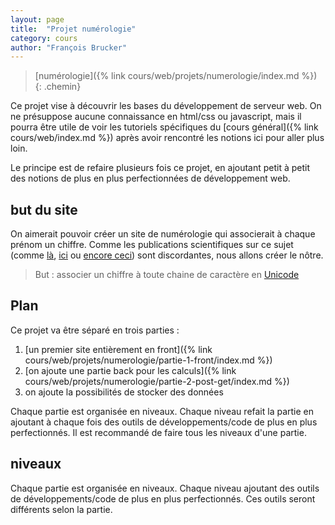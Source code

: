 ```yaml
---
layout: page
title:  "Projet numérologie"
category: cours
author: "François Brucker"
---
```


> [numérologie]({% link cours/web/projets/numerologie/index.md %})
{: .chemin}

Ce projet vise à découvrir les bases du développement de serveur web. On ne présuppose aucune connaissance en html/css ou javascript, mais il pourra être utile de voir les tutoriels spécifiques du [cours général]({% link cours/web/index.md %}) après avoir rencontré les notions ici pour aller plus loin.

Le principe est de refaire plusieurs fois ce projet, en ajoutant petit à petit des notions de plus en plus perfectionnées de développement web.

## but du site

On aimerait pouvoir créer un site de numérologie qui associerait à chaque prénom un chiffre. Comme les publications scientifiques sur ce sujet (comme [là](https://www.parents.fr/prenoms/nos-conseils-prenoms/la-numerologie-des-prenoms-diaporama-307570), [ici](https://www.femmeactuelle.fr/horoscope2/numerologie/numerologie-prenom-19618) ou [encore ceci](https://www.evozen.fr/numerologie/expression)) sont discordantes, nous allons créer le nôtre.

> But : associer un chiffre à toute chaine de caractère en [Unicode](https://unicode-table.com/fr/)

## Plan

Ce projet va être séparé en trois parties :

1. [un premier site entièrement en front]({% link cours/web/projets/numerologie/partie-1-front/index.md %})
2. [on ajoute une partie back pour les calculs]({% link cours/web/projets/numerologie/partie-2-post-get/index.md %})
3. on ajoute la possibilités de stocker des données

Chaque partie est organisée en niveaux. Chaque niveau refait la partie en ajoutant à chaque fois des outils de développements/code de plus en plus perfectionnés. Il est recommandé de faire tous les niveaux d'une partie.

## niveaux

Chaque partie est organisée en niveaux. Chaque niveau ajoutant des outils de développements/code de plus en plus perfectionnés. Ces outils seront différents selon la partie.
